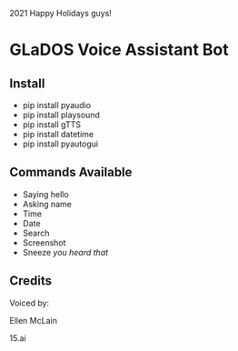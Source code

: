 2021
Happy Holidays guys!

# GLaDOS Voice Assistant Bot 

## **Install**
* pip install pyaudio
* pip install playsound 
* pip install gTTS
* pip install datetime 
* pip install pyautogui

## **Commands Available**
* Saying hello 
* Asking name
* Time
* Date
* Search 
* Screenshot
* Sneeze *you heard that*

## **Credits**
Voiced by: 

Ellen McLain

15.ai
